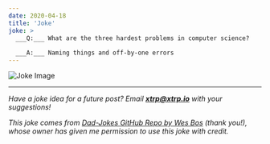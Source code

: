 ```yaml
---
date: 2020-04-18
title: 'Joke'
joke: >
  ___Q:___ What are the three hardest problems in computer science?
  
  ___A:___ Naming things and off-by-one errors
---
```


![Joke Image](https://private.xtrp.io/projects/DailyDeveloperJokes/public_image_server/images/5e1259316ab83.png)

---
*Have a joke idea for a future post? Email **[xtrp@xtrp.io](mailto:xtrp@xtrp.io)** with your suggestions!*

*This joke comes from [Dad-Jokes GitHub Repo by Wes Bos](https://github.com/wesbos/dad-jokes) (thank you!), whose owner has given me permission to use this joke with credit.*

<!-- 
Joke text:
**Q:** What are the three hardest problems in computer science?

**A:** Naming things and off-by-one errors
 -->

